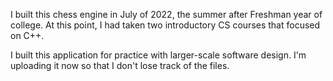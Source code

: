 I built this chess engine in July of 2022, the summer after Freshman year of college. 
At this point, I had taken two introductory CS courses that focused on C++. 

I built this application for practice with larger-scale software design. I'm uploading it now so that I don't lose track of the files. 
